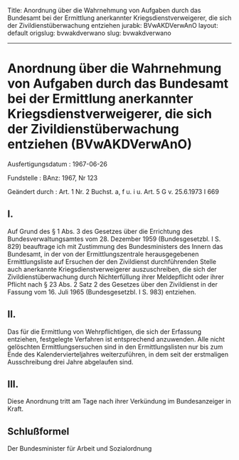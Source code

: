 Title: Anordnung über die Wahrnehmung von Aufgaben durch das Bundesamt bei der Ermittlung
  anerkannter Kriegsdienstverweigerer, die sich der Zivildienstüberwachung entziehen
jurabk: BVwAKDVerwAnO
layout: default
origslug: bvwakdverwano
slug: bvwakdverwano

---

# Anordnung über die Wahrnehmung von Aufgaben durch das Bundesamt bei der Ermittlung anerkannter Kriegsdienstverweigerer, die sich der Zivildienstüberwachung entziehen (BVwAKDVerwAnO)

Ausfertigungsdatum
:   1967-06-26

Fundstelle
:   BAnz: 1967, Nr 123

Geändert durch
:   Art. 1 Nr. 2 Buchst. a, f u. i u. Art. 5 G v. 25.6.1973 I 669


## I.

Auf Grund des § 1 Abs. 3 des Gesetzes über die Errichtung des
Bundesverwaltungsamtes vom 28. Dezember 1959 (Bundesgesetzbl. I S.
829) beauftrage ich mit Zustimmung des Bundesministers des Innern das
Bundesamt, in der von der Ermittlungszentrale herausgegebenen
Ermittlungsliste auf Ersuchen der den Zivildienst durchführenden
Stelle auch anerkannte Kriegsdienstverweigerer auszuschreiben, die
sich der Zivildienstüberwachung durch Nichterfüllung ihrer
Meldepflicht oder ihrer Pflicht nach § 23 Abs. 2 Satz 2 des Gesetzes
über den Zivildienst in der Fassung vom 16. Juli 1965 (Bundesgesetzbl.
I S. 983) entziehen.


## II.

Das für die Ermittlung von Wehrpflichtigen, die sich der Erfassung
entziehen, festgelegte Verfahren ist entsprechend anzuwenden. Alle
nicht gelöschten Ermittlungsersuchen sind in den Ermittlungslisten nur
bis zum Ende des Kalendervierteljahres weiterzuführen, in dem seit der
erstmaligen Ausschreibung drei Jahre abgelaufen sind.


## III.

Diese Anordnung tritt am Tage nach ihrer Verkündung im Bundesanzeiger
in Kraft.


## Schlußformel

Der Bundesminister für Arbeit und Sozialordnung

